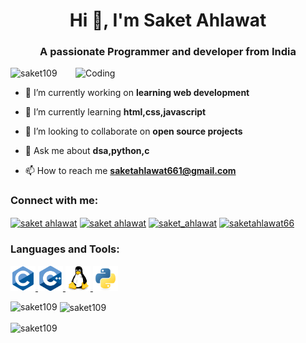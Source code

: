 <h1 align="center">Hi 👋, I'm Saket Ahlawat</h1>
<h3 align="center">A passionate Programmer and developer from India</h3>
<img align="right" alt="Coding" width="400" src="https://github.com/rudrabarad/Gifs">

<p align="left"> <img src="https://komarev.com/ghpvc/?username=saket109&label=Profile%20views&color=0e75b6&style=flat" alt="saket109" /> </p>

- 🔭 I’m currently working on **learning web development**

- 🌱 I’m currently learning **html,css,javascript**

- 👯 I’m looking to collaborate on **open source projects**

- 💬 Ask me about **dsa,python,c**

- 📫 How to reach me **saketahlawat661@gmail.com**

<h3 align="left">Connect with me:</h3>
<p align="left">
<a href="https://linkedin.com/in/saket ahlawat" target="blank"><img align="center" src="https://raw.githubusercontent.com/rahuldkjain/github-profile-readme-generator/master/src/images/icons/Social/linked-in-alt.svg" alt="saket ahlawat" height="30" width="40" /></a>
<a href="https://fb.com/saket ahlawat" target="blank"><img align="center" src="https://raw.githubusercontent.com/rahuldkjain/github-profile-readme-generator/master/src/images/icons/Social/facebook.svg" alt="saket ahlawat" height="30" width="40" /></a>
<a href="https://instagram.com/saket_ahlawat" target="blank"><img align="center" src="https://raw.githubusercontent.com/rahuldkjain/github-profile-readme-generator/master/src/images/icons/Social/instagram.svg" alt="saket_ahlawat" height="30" width="40" /></a>
<a href="https://www.codechef.com/users/saketahlawat66" target="blank"><img align="center" src="https://cdn.jsdelivr.net/npm/simple-icons@3.1.0/icons/codechef.svg" alt="saketahlawat66" height="30" width="40" /></a>
</p>

<h3 align="left">Languages and Tools:</h3>
<p align="left"> <a href="https://www.cprogramming.com/" target="_blank" rel="noreferrer"> <img src="https://raw.githubusercontent.com/devicons/devicon/master/icons/c/c-original.svg" alt="c" width="40" height="40"/> </a> <a href="https://www.w3schools.com/cpp/" target="_blank" rel="noreferrer"> <img src="https://raw.githubusercontent.com/devicons/devicon/master/icons/cplusplus/cplusplus-original.svg" alt="cplusplus" width="40" height="40"/> </a> <a href="https://www.linux.org/" target="_blank" rel="noreferrer"> <img src="https://raw.githubusercontent.com/devicons/devicon/master/icons/linux/linux-original.svg" alt="linux" width="40" height="40"/> </a> <a href="https://www.python.org" target="_blank" rel="noreferrer"> <img src="https://raw.githubusercontent.com/devicons/devicon/master/icons/python/python-original.svg" alt="python" width="40" height="40"/> </a> </p>

<p><img align="left" src="https://github-readme-stats.vercel.app/api/top-langs?username=saket109&show_icons=true&locale=en&layout=compact" alt="saket109" /></p>

<p>&nbsp;<img align="center" src="https://github-readme-stats.vercel.app/api?username=saket109&show_icons=true&locale=en" alt="saket109" /></p>

<p><img align="center" src="https://github-readme-streak-stats.herokuapp.com/?user=saket109&" alt="saket109" /></p>

